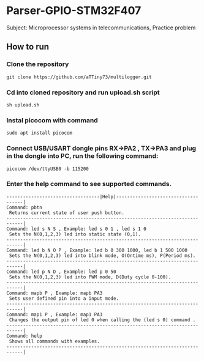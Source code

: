 # Parser-GPIO-STM32F407
Subject: Microprocessor systems in telecommunications, Practice problem

## How to run
### Clone the repository
```
git clone https://github.com/aTTiny73/multilogger.git
```
### Cd into cloned repository and run upload.sh script
```
sh upload.sh
```
### Instal picocom with command
```
sudo apt install picocom
```
### Connect USB/USART dongle pins RX->PA2 , TX->PA3 and plug in the dongle into PC, run the following command:
```
picocom /dev/ttyUSB0 -b 115200
```
### Enter the help command to see supported commands.
```
----------------------------------|Help|------------------------------------|
Command: pbtn 
 Returns current state of user push button. 
----------------------------------------------------------------------------|
Command: led s N S , Example: led s 0 1 , led s 1 0 
 Sets the N(0,1,2,3) led into static state (0,1).
----------------------------------------------------------------------------|
Command: led b N O P , Example: led b 0 300 1000, led b 1 500 1000 
 Sets the N(0,1,2,3) led into blink mode, O(Ontime ms), P(Period ms). 
----------------------------------------------------------------------------|
Command: led p N D , Example: led p 0 50 
 Sets the N(0,1,2,3) led into PWM mode, D(Duty cycle 0-100).
----------------------------------------------------------------------------|
Command: mapb P , Example: mapb PA3 
 Sets user defined pin into a input mode.
----------------------------------------------------------------------------|
Command: map1 P , Example: map1 PA3 
 Changes the output pin of led 0 when calling the (led s 0) command .
----------------------------------------------------------------------------|
Command: help 
 Shows all commands with examples.
----------------------------------------------------------------------------|
```
